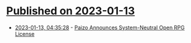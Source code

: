 # [Published on 2023-01-13](index.md)

* [2023-01-13, 04:35:28](https://news.ycombinator.com/item?id=34363991) - [Paizo Announces System-Neutral Open RPG License](https://web.archive.org/web/20230112230330/https://paizo.com/community/blog/v5748dyo6si7v)

